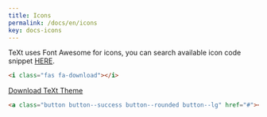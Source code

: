 ```yaml
---
title: Icons
permalink: /docs/en/icons
key: docs-icons
---
```


TeXt uses Font Awesome for icons, you can search available icon code snippet [HERE](https://fontawesome.com/icons?d=gallery&q=donw&m=free).

<i class="fas fa-download"></i>

```html
<i class="fas fa-download"></i>
```

<a class="button button--success button--rounded button--lg" href="#"><i class="fas fa-download"></i> Download TeXt Theme</a>

```html
<a class="button button--success button--rounded button--lg" href="#"><i class="fas fa-download"></i> Download TeXt Theme</a>
```